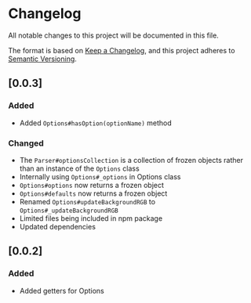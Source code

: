 # Changelog

All notable changes to this project will be documented in this file.

The format is based on [Keep a Changelog](https://keepachangelog.com/en/1.0.0/),
and this project adheres to [Semantic Versioning](https://semver.org/spec/v2.0.0.html).

## [0.0.3]

### Added

- Added `Options#hasOption(optionName)` method

### Changed

- The `Parser#optionsCollection` is a collection of frozen objects rather than an instance of the `Options` class
- Internally using `Options#_options` in Options class
- `Options#options` now returns a frozen object
- `Options#defaults` now returns a frozen object
- Renamed `Options#updateBackgroundRGB` to `Options#_updateBackgroundRGB`
- Limited files being included in npm package
- Updated dependencies

## [0.0.2]

### Added

- Added getters for Options
